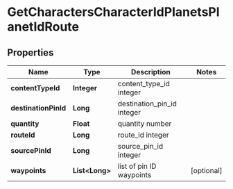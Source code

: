 
# GetCharactersCharacterIdPlanetsPlanetIdRoute

## Properties
Name | Type | Description | Notes
------------ | ------------- | ------------- | -------------
**contentTypeId** | **Integer** | content_type_id integer | 
**destinationPinId** | **Long** | destination_pin_id integer | 
**quantity** | **Float** | quantity number | 
**routeId** | **Long** | route_id integer | 
**sourcePinId** | **Long** | source_pin_id integer | 
**waypoints** | **List&lt;Long&gt;** | list of pin ID waypoints |  [optional]



